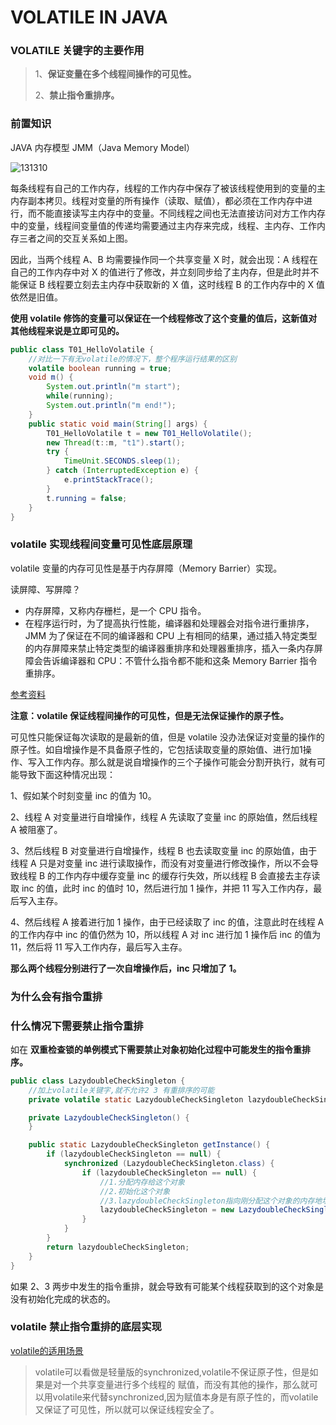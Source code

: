 # VOLATILE IN JAVA

### VOLATILE 关键字的主要作用

> 1、**保证变量在多个线程间操作的可见性。**
>
> 2、**禁止指令重排序。**

### 前置知识

JAVA 内存模型 JMM（Java Memory Model）

![131310](https://image.yuhaowin.com/2020/04/18/131310.jpg)

每条线程有自己的工作内存，线程的工作内存中保存了被该线程使用到的变量的主内存副本拷贝。线程对变量的所有操作（读取、赋值），都必须在工作内存中进行，而不能直接读写主内存中的变量。不同线程之间也无法直接访问对方工作内存中的变量，线程间变量值的传递均需要通过主内存来完成，线程、主内存、工作内存三者之间的交互关系如上图。

因此，当两个线程 A、B 均需要操作同一个共享变量 X 时，就会出现：A 线程在自己的工作内存中对 X 的值进行了修改，并立刻同步给了主内存，但是此时并不能保证 B 线程要立刻去主内存中获取新的 X 值，这时线程 B 的工作内存中的 X 值依然是旧值。

**使用 volatile 修饰的变量可以保证在一个线程修改了这个变量的值后，这新值对其他线程来说是立即可见的。**



```java
public class T01_HelloVolatile {
	//对比一下有无volatile的情况下，整个程序运行结果的区别
	volatile boolean running = true; 
	void m() {
		System.out.println("m start");
		while(running);
		System.out.println("m end!");
	}
	public static void main(String[] args) {
		T01_HelloVolatile t = new T01_HelloVolatile();
		new Thread(t::m, "t1").start();
		try {
			TimeUnit.SECONDS.sleep(1);
		} catch (InterruptedException e) {
			e.printStackTrace();
		}
		t.running = false;
	}
}
```



### volatile 实现线程间变量可见性底层原理

volatile 变量的内存可见性是基于内存屏障（Memory Barrier）实现。

读屏障、写屏障？

+ 内存屏障，又称内存栅栏，是一个 CPU 指令。
+ 在程序运行时，为了提高执行性能，编译器和处理器会对指令进行重排序，JMM 为了保证在不同的编译器和 CPU 上有相同的结果，通过插入特定类型的内存屏障来禁止特定类型的编译器重排序和处理器重排序，插入一条内存屏障会告诉编译器和 CPU：不管什么指令都不能和这条 Memory Barrier 指令重排序。

[参考资料](https://www.jianshu.com/p/ccfe24b63d87)

**注意：volatile 保证线程间操作的可见性，但是无法保证操作的原子性。**


可见性只能保证每次读取的是最新的值，但是 volatile 没办法保证对变量的操作的原子性。如自增操作是不具备原子性的，它包括读取变量的原始值、进行加1操作、写入工作内存。那么就是说自增操作的三个子操作可能会分割开执行，就有可能导致下面这种情况出现：

1、假如某个时刻变量 inc 的值为 10。

2、线程 A 对变量进行自增操作，线程 A 先读取了变量 inc 的原始值，然后线程 A 被阻塞了。

3、然后线程 B 对变量进行自增操作，线程 B 也去读取变量 inc 的原始值，由于线程 A 只是对变量 inc 进行读取操作，而没有对变量进行修改操作，所以不会导致线程 B 的工作内存中缓存变量 inc 的缓存行失效，所以线程 B 会直接去主存读取 inc 的值，此时 inc 的值时 10，然后进行加 1 操作，并把 11 写入工作内存，最后写入主存。

4、然后线程 A 接着进行加 1 操作，由于已经读取了 inc 的值，注意此时在线程 A 的工作内存中 inc 的值仍然为 10，所以线程 A 对 inc 进行加 1 操作后 inc 的值为 11，然后将 11 写入工作内存，最后写入主存。



**那么两个线程分别进行了一次自增操作后，inc 只增加了 1。**



### 为什么会有指令重排



### 什么情况下需要禁止指令重排

如在 **双重检查锁的单例模式下需要禁止对象初始化过程中可能发生的指令重排序。**

```java
public class LazydoubleCheckSingleton {
    //加上volatile关键字,就不允许2 3 有重排序的可能
    private volatile static LazydoubleCheckSingleton lazydoubleCheckSingleton;

    private LazydoubleCheckSingleton() {
    }

    public static LazydoubleCheckSingleton getInstance() {
        if (lazydoubleCheckSingleton == null) {
            synchronized (LazydoubleCheckSingleton.class) {
                if (lazydoubleCheckSingleton == null) {
                    //1.分配内存给这个对象
                    //2.初始化这个对象
                    //3.lazydoubleCheckSingleton指向刚分配这个对象的内存地址
                    lazydoubleCheckSingleton = new LazydoubleCheckSingleton();
                }
            }
        }
        return lazydoubleCheckSingleton;
    }
}
```

如果 2、3 两步中发生的指令重排，就会导致有可能某个线程获取到的这个对象是没有初始化完成的状态的。


### volatile 禁止指令重排的底层实现


[volatile的适用场景](https://www.cnblogs.com/ouyxy/p/7242563.html)


> volatile可以看做是轻量版的synchronized,volatile不保证原子性，但是如果是对一个共享变量进行多个线程的  赋值，而没有其他的操作，那么就可以用volatile来代替synchronized,因为赋值本身是有原子性的，而volatile  又保证了可见性，所以就可以保证线程安全了。